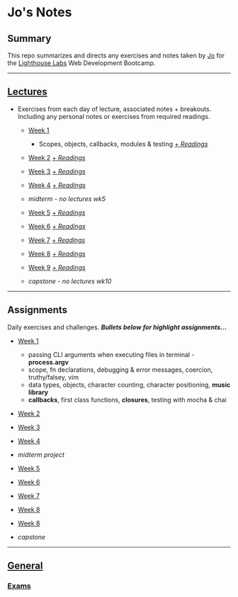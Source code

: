# Jo's Notes

## Summary

This repo summarizes and directs any exercises and notes taken by [Jo](https://github.com/jo-wood) for the [Lighthouse Labs](https://www.lighthouselabs.ca/?gclid=Cj0KCQjwla7nBRDxARIsADll0kAybI54hq52Y4yU4WDbpCPcz4NLTjkOhvP9RS5zDGFPMSMaEILQo8oaAhsYEALw_wcB) Web Development Bootcamp.

---

## [Lectures](https://github.com/jo-wood/lighthouse-labs/blob/master/jo-wood/lighthouse-lectures)

* Exercises from each day of lecture, associated notes + breakouts. Including any personal notes or exercises from required readings.

  * [Week 1](https://github.com/jo-wood/lighthouse-labs/blob/master/jo-wood/lighthouse-lectures/tree/master/week1)
    * Scopes, objects, callbacks, modules & testing [+ *Readings*](https://github.com/jo-wood/lighthouse-labs/blob/master/lighthouse-readings/blob/master/wk1.md)
    
  * [Week 2](https://github.com/jo-wood/lighthouse-labs/blob/master/jo-wood/lighthouse-lectures/tree/master/week2) [+ *Readings*](https://github.com/jo-wood/lighthouse-labs/blob/master/lighthouse-readings/blob/master/wk2.md)
  * [Week 3](https://github.com/jo-wood/lighthouse-labs/blob/master/jo-wood/lighthouse-lectures/tree/master/week3) [+ *Readings*](https://github.com/jo-wood/lighthouse-labs/blob/master/lighthouse-readings/blob/master/wk3.md)
  * [Week 4](https://github.com/jo-wood/lighthouse-labs/blob/master/jo-wood/lighthouse-lectures/tree/master/week4) [+ *Readings*](https://github.com/jo-wood/lighthouse-labs/blob/master/lighthouse-readings/blob/master/wk4.md)
  * *midterm - no lectures wk5*
  * [Week 5](https://github.com/jo-wood/lighthouse-labs/blob/master/jo-wood/lighthouse-lectures/tree/master/week5) [+ *Readings*](https://github.com/jo-wood/lighthouse-labs/blob/master/lighthouse-readings/blob/master/wk5.md)
  * [Week 6](https://github.com/jo-wood/lighthouse-labs/blob/master/jo-wood/lighthouse-lectures/tree/master/week6) [+ *Readings*](https://github.com/jo-wood/lighthouse-labs/blob/master/lighthouse-readings/blob/master/wk6.md)
  * [Week 7](https://github.com/jo-wood/lighthouse-labs/blob/master/jo-wood/lighthouse-lectures/tree/master/week7) [+ *Readings*](https://github.com/jo-wood/lighthouse-labs/blob/master/lighthouse-readings/blob/master/wk7.md)
  * [Week 8](https://github.com/jo-wood/lighthouse-labs/blob/master/jo-wood/lighthouse-lectures/tree/master/week8) [+ *Readings*](https://github.com/jo-wood/lighthouse-labs/blob/master/lighthouse-readings/blob/master/wk8.md)
  * [Week 9](https://github.com/jo-wood/lighthouse-labs/blob/master/jo-wood/lighthouse-lectures/tree/master/week9) [+ *Readings*](https://github.com/jo-wood/lighthouse-labs/blob/master/lighthouse-readings/blob/master/wk9.md)
  * *capstone - no lectures wk10*

---
## Assignments

Daily exercises and challenges. ***Bullets below for highlight assignments...***

  * [Week 1](https://github.com/jo-wood/lighthouse-labs/blob/master/jo-wood/lighthouse-assignments-week1)
    * passing CLI arguments when executing files in terminal -  **process.argv**  
    * scope, fn declarations, debugging & error messages, coercion, truthy/falsey, vim
    * data types, objects, character counting, character positioning, **music library**
    * **callbacks**, first class functions, **closures**, testing with mocha & chai

  * [Week 2](https://github.com/jo-wood/lighthouse-labs/blob/master/jo-wood/lighthouse-assignments-week2)
  * [Week 3](https://github.com/jo-wood/lighthouse-labs/blob/master/jo-wood/lighthouse-assignments-week3)
  * [Week 4](https://github.com/jo-wood/lighthouse-labs/blob/master/jo-wood/lighthouse-assignments-week4)
  * *midterm project*
  * [Week 5](https://github.com/jo-wood/lighthouse-labs/blob/master/jo-wood/lighthouse-assignments-week5)
  * [Week 6](https://github.com/jo-wood/lighthouse-labs/blob/master/jo-wood/lighthouse-assignments-week6)
  * [Week 7](https://github.com/jo-wood/lighthouse-labs/blob/master/jo-wood/lighthouse-assignments-week7)
  * [Week 8](https://github.com/jo-wood/lighthouse-labs/blob/master/jo-wood/lighthouse-assignments-week8)
  * [Week 8](https://github.com/jo-wood/lighthouse-labs/blob/master/jo-wood/lighthouse-assignments-week9)
  
  * *capstone*
---
## [General](https://github.com/jo-wood/lighthouse-labs/general-lighthouse)

### [Exams](jo-wood/lighthouse-labs/exams)
